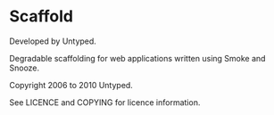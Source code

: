 Scaffold
========

Developed by Untyped.

Degradable scaffolding for web applications written using Smoke and Snooze.

Copyright 2006 to 2010 Untyped.

See LICENCE and COPYING for licence information.

